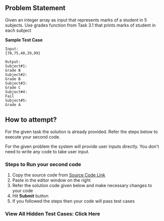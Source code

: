 ## Problem Statement
Given an integer array as input that represents marks of a student in 5 subjects. Use 
grades function from Task 3.1 that prints marks of student in each subject

**Sample Test Case**
```
Input:
{78,75,40,39,99}

Output:
Subject#1:
Grade B
Subject#2:
Grade B
Subject#3:
Grade C
Subject#4:
Fail
Subject#5:
Grade A

```

## How to attempt?
For the given task the solution is already provided. Refer the steps below to execute your second code.

For the given problem the system will provide user inputs directly. You don't need to write any code to take user input.

### Steps to Run your second code
1. Copy the source code from [Source Code Link](https://raw.githubusercontent.com/Aartiarora22/Lab_assignments/main/P1/T3/Main.java)
2. Paste in the editor window on the right
3. Refer the solution code given below and make necessary changes to your code
4. Hit **Submit** button
5. If you followed the steps then your code will pass test cases

### View All Hidden Test Cases: Click Here

